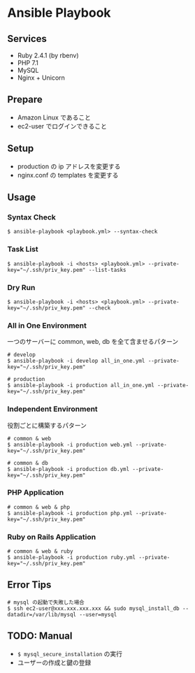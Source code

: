 # Ansible Playbook

## Services
- Ruby 2.4.1 (by rbenv)
- PHP 7.1
- MySQL
- Nginx + Unicorn

## Prepare
- Amazon Linux であること
- ec2-user でログインできること

## Setup
- production の ip アドレスを変更する
- nginx.conf の templates を変更する

## Usage

### Syntax Check

    $ ansible-playbook <playbook.yml> --syntax-check

### Task List

    $ ansible-playbook -i <hosts> <playbook.yml> --private-key="~/.ssh/priv_key.pem" --list-tasks

### Dry Run

    $ ansible-playbook -i <hosts> <playbook.yml> --private-key="~/.ssh/priv_key.pem" --check

### All in One Environment

一つのサーバーに common, web, db を全て含ませるパターン

    # develop
    $ ansible-playbook -i develop all_in_one.yml --private-key="~/.ssh/priv_key.pem"

    # production
    $ ansible-playbook -i production all_in_one.yml --private-key="~/.ssh/priv_key.pem"

### Independent Environment

役割ごとに構築するパターン

    # common & web
    $ ansible-playbook -i production web.yml --private-key="~/.ssh/priv_key.pem"

    # common & db
    $ ansible-playbook -i production db.yml --private-key="~/.ssh/priv_key.pem"

### PHP Application

    # common & web & php
    $ ansible-playbook -i production php.yml --private-key="~/.ssh/priv_key.pem"

### Ruby on Rails Application

    # common & web & ruby
    $ ansible-playbook -i production ruby.yml --private-key="~/.ssh/priv_key.pem"

## Error Tips

    # mysql の起動で失敗した場合
    $ ssh ec2-user@xxx.xxx.xxx.xxx && sudo mysql_install_db --datadir=/var/lib/mysql --user=mysql

## TODO: Manual
- `$ mysql_secure_installation` の実行
- ユーザーの作成と鍵の登録
